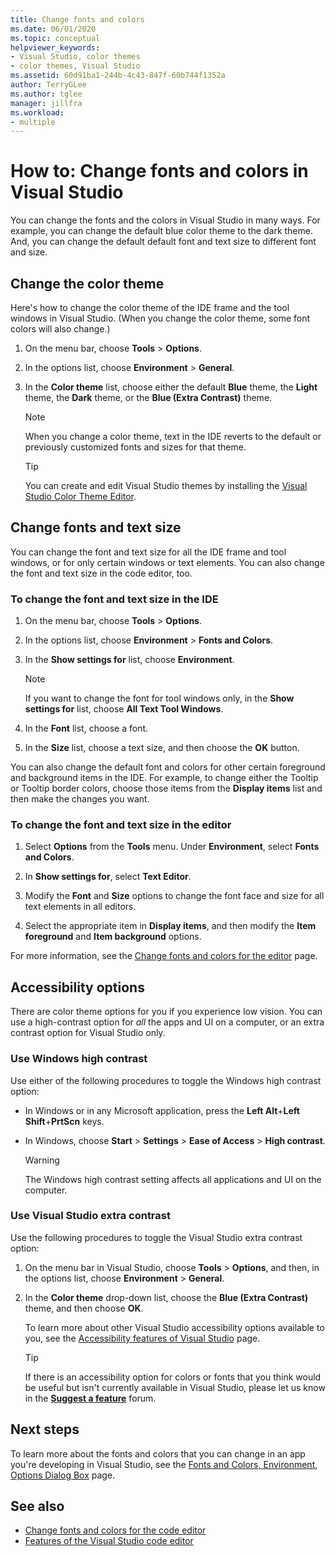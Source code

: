 ```yaml
---
title: Change fonts and colors
ms.date: 06/01/2020
ms.topic: conceptual
helpviewer_keywords:
- Visual Studio, color themes
- color themes, Visual Studio
ms.assetid: 60d91ba1-244b-4c43-847f-60b744f1352a
author: TerryGLee
ms.author: tglee
manager: jillfra
ms.workload:
- multiple
---
```

# How to: Change fonts and colors in Visual Studio

You can change the fonts and the colors in Visual Studio in many ways. For example, you can change the default blue color theme to the dark theme. And, you can change the default default font and text size to different font and size.

## Change the color theme

Here's how to change the color theme of the IDE frame and the tool windows in Visual Studio. (When you change the color theme, some font colors will also change.)

1. On the menu bar, choose **Tools** > **Options**.

1. In the options list, choose **Environment** > **General**.

1. In the **Color theme** list, choose either the default **Blue** theme, the **Light** theme, the **Dark** theme, or the **Blue (Extra Contrast)** theme.

    > [!NOTE]
    > When you change a color theme, text in the IDE reverts to the default or previously customized fonts and sizes for that theme.
    
    > [!TIP]
    > You can create and edit Visual Studio themes by installing the [Visual Studio Color Theme Editor](https://marketplace.visualstudio.com/items?itemName=VisualStudioPlatformTeam.VisualStudio2017ColorThemeEditor).

## Change fonts and text size

You can change the font and text size for all the IDE frame and tool windows, or for only certain windows or text elements. You can also change the font and text size in the code editor, too.

### To change the font and text size in the IDE

1. On the menu bar, choose **Tools** > **Options**.

1. In the options list, choose **Environment** > **Fonts and Colors**.

1. In the **Show settings for** list, choose **Environment**.

    > [!NOTE]
    > If you want to change the font for tool windows only, in the **Show settings for** list, choose **All Text Tool Windows**.

1. In the **Font** list, choose a font.

1. In the **Size** list, choose a text size, and then choose the **OK** button.

You can also change the default font and colors for other certain foreground and background items in the IDE. For example, to change either the Tooltip or Tooltip border colors, choose those items from the **Display items** list and then make the changes you want.

### To change the font and text size in the editor

1. Select **Options** from the **Tools** menu. Under **Environment**, select **Fonts and Colors**.

1. In **Show settings for**, select **Text Editor**.

1. Modify the **Font** and **Size** options to change the font face and size for all text elements in all editors.

1. Select the appropriate item in **Display items**, and then modify the **Item foreground** and **Item background** options.

For more information, see the [Change fonts and colors for the editor](../ide/reference/how-to-change-fonts-and-colors-in-the-editor.md) page.

## Accessibility options

There are color theme options for you if you experience low vision. You can use a high-contrast option for *all* the apps and UI on a computer, or an extra contrast option for Visual Studio only.

### Use Windows high contrast

Use either of the following procedures to toggle the Windows high contrast option:

- In Windows or in any Microsoft application, press the **Left Alt**+**Left Shift**+**PrtScn** keys.

- In Windows, choose **Start** > **Settings** > **Ease of Access** > **High contrast**.

    > [!WARNING]
    > The Windows high contrast setting affects all applications and UI on the computer.

### Use Visual Studio extra contrast

Use the following procedures to toggle the Visual Studio extra contrast option:

1. On the menu bar in Visual Studio, choose **Tools** > **Options**, and then, in the options list, choose **Environment** > **General**.

1. In the **Color theme** drop-down list, choose the **Blue (Extra Contrast)** theme, and then choose **OK**.

    To learn more about other Visual Studio accessibility options available to you, see the [Accessibility features of Visual Studio](../ide/reference/accessibility-features-of-visual-studio.md) page.
    
    > [!TIP]
    > If there is an accessibility option for colors or fonts that you think would be useful but isn't currently available in Visual Studio, please let us know in the **[Suggest a feature](../ide/suggest-a-feature.md)** forum.

## Next steps

To learn more about the fonts and colors that you can change in an app you're developing in Visual Studio, see the [Fonts and Colors, Environment, Options Dialog Box](../ide/reference/fonts-and-colors-environment-options-dialog-box.md) page. 

## See also

- [Change fonts and colors for the code editor](../ide/reference/how-to-change-fonts-and-colors-in-the-editor.md)
- [Features of the Visual Studio code editor](../ide/writing-code-in-the-code-and-text-editor.md)